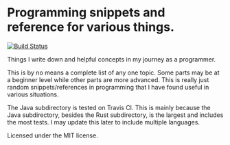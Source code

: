 # Programming snippets and reference for various things.
[![Build Status](https://travis-ci.org/sreeise/ProgrammingSnippets.svg?branch=master)](https://travis-ci.org/sreeise/ProgrammingSnippets)

Things I write down and helpful concepts in my journey as a programmer.

This is by no means a complete list of any one topic. Some parts may be at a beginner level while other parts are more advanced. 
This is really just random snippets/references in programming that I have found useful in various situations.

The Java subdirectory is tested on Travis CI. This is mainly because the Java subdirectory, besides the Rust
subdirectory, is the largest and includes the most tests. I may update this later to include multiple languages.

Licensed under the MIT license.

